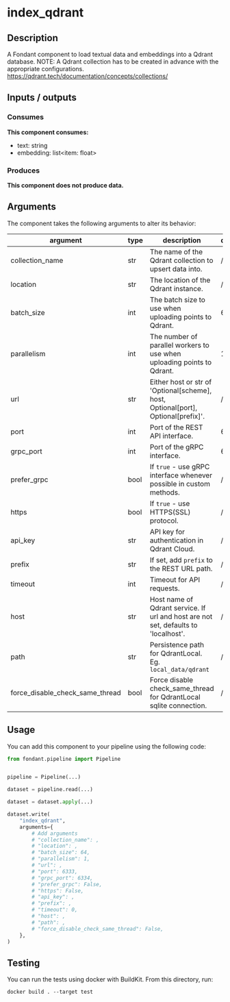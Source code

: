 # index_qdrant

<a id="index_qdrant#description"></a>
## Description
A Fondant component to load textual data and embeddings into a Qdrant database. NOTE: A Qdrant collection has to be created in advance with the appropriate configurations. https://qdrant.tech/documentation/concepts/collections/

<a id="index_qdrant#inputs_outputs"></a>
## Inputs / outputs 

<a id="index_qdrant#consumes"></a>
### Consumes 
**This component consumes:**

- text: string
- embedding: list<item: float>




<a id="index_qdrant#produces"></a>  
### Produces 


**This component does not produce data.**

<a id="index_qdrant#arguments"></a>
## Arguments

The component takes the following arguments to alter its behavior:

| argument | type | description | default |
| -------- | ---- | ----------- | ------- |
| collection_name | str | The name of the Qdrant collection to upsert data into. | / |
| location | str | The location of the Qdrant instance. | / |
| batch_size | int | The batch size to use when uploading points to Qdrant. | 64 |
| parallelism | int | The number of parallel workers to use when uploading points to Qdrant. | 1 |
| url | str | Either host or str of 'Optional[scheme], host, Optional[port], Optional[prefix]'. | / |
| port | int | Port of the REST API interface. | 6333 |
| grpc_port | int | Port of the gRPC interface. | 6334 |
| prefer_grpc | bool | If `true` - use gRPC interface whenever possible in custom methods. | / |
| https | bool | If `true` - use HTTPS(SSL) protocol. | / |
| api_key | str | API key for authentication in Qdrant Cloud. | / |
| prefix | str | If set, add `prefix` to the REST URL path. | / |
| timeout | int | Timeout for API requests. | / |
| host | str | Host name of Qdrant service. If url and host are not set, defaults to 'localhost'. | / |
| path | str | Persistence path for QdrantLocal. Eg. `local_data/qdrant` | / |
| force_disable_check_same_thread | bool | Force disable check_same_thread for QdrantLocal sqlite connection. | / |

<a id="index_qdrant#usage"></a>
## Usage 

You can add this component to your pipeline using the following code:

```python
from fondant.pipeline import Pipeline


pipeline = Pipeline(...)

dataset = pipeline.read(...)

dataset = dataset.apply(...)

dataset.write(
    "index_qdrant",
    arguments={
        # Add arguments
        # "collection_name": ,
        # "location": ,
        # "batch_size": 64,
        # "parallelism": 1,
        # "url": ,
        # "port": 6333,
        # "grpc_port": 6334,
        # "prefer_grpc": False,
        # "https": False,
        # "api_key": ,
        # "prefix": ,
        # "timeout": 0,
        # "host": ,
        # "path": ,
        # "force_disable_check_same_thread": False,
    },
)
```

<a id="index_qdrant#testing"></a>
## Testing

You can run the tests using docker with BuildKit. From this directory, run:
```
docker build . --target test
```

